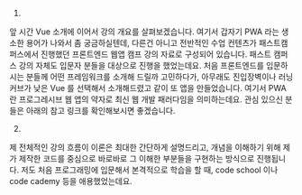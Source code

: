 1.
앞 시간 Vue 소개에 이어서 강의 개요를 살펴보겠습니다.
여기서 갑자기 PWA 라는 생소한 용어가 나와서 좀 궁금하실텐데, 다른건 아니고
전반적인 수업 컨텐츠가 패스트캠퍼스에서 진행했던 프론트엔드 웹앱 캠프 강의 자료로 구성되어 있습니다.
패스트 캠퍼스 강의 자체도 입문자 분들을 대상으로 진행을 했었는데요. 처음 프론트엔드를 입문하시는 분들께
어떤 프레임워크를 소개해 드릴까 고민하다가, 아무래도 진입장벽이나 러닝커브가 낮은 Vue 를 선택해서
소개해드렸고 같이 또 앱을 만들었습니다.
여기서 PWA 란 프로그레시브 웹 앱의 약자로 최신 웹 개발 패러다임을 의미하는데요.
관심 있으신 분들은 아래의 참고 링크를 확인해보시면 좋겠습니다.

2.
제 전체적인 강의 흐름이 이론은 최대한 간단하게 설명드리고, 개념을 이해하기 위해
제가 제작한 코드를 중심으로 바로바로 그 이해한 부분들을 구현하는 방식으로 진행됩니다.
저도 처음 프로그래밍에 입문해서 본격적으로 학습을 할 때, code school 이나 code cademy 등을 애용했었는데요.
